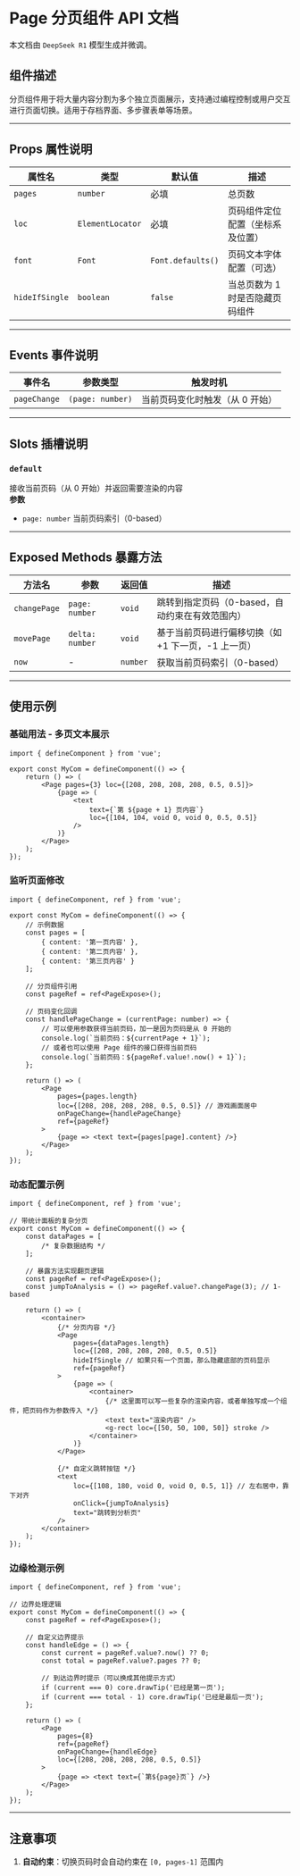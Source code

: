 # Page 分页组件 API 文档

本文档由 `DeepSeek R1` 模型生成并微调。

## 组件描述

分页组件用于将大量内容分割为多个独立页面展示，支持通过编程控制或用户交互进行页面切换。适用于存档界面、多步骤表单等场景。

---

## Props 属性说明

| 属性名         | 类型             | 默认值            | 描述                             |
| -------------- | ---------------- | ----------------- | -------------------------------- |
| `pages`        | `number`         | 必填              | 总页数                           |
| `loc`          | `ElementLocator` | 必填              | 页码组件定位配置（坐标系及位置） |
| `font`         | `Font`           | `Font.defaults()` | 页码文本字体配置（可选）         |
| `hideIfSingle` | `boolean`        | `false`           | 当总页数为 1 时是否隐藏页码组件  |

---

## Events 事件说明

| 事件名       | 参数类型         | 触发时机                        |
| ------------ | ---------------- | ------------------------------- |
| `pageChange` | `(page: number)` | 当前页码变化时触发（从 0 开始） |

---

## Slots 插槽说明

### `default`

接收当前页码（从 0 开始）并返回需要渲染的内容  
**参数**

-   `page: number` 当前页码索引（0-based）

---

## Exposed Methods 暴露方法

| 方法名       | 参数            | 返回值   | 描述                                                |
| ------------ | --------------- | -------- | --------------------------------------------------- |
| `changePage` | `page: number`  | `void`   | 跳转到指定页码（0-based，自动约束在有效范围内）     |
| `movePage`   | `delta: number` | `void`   | 基于当前页码进行偏移切换（如 +1 下一页，-1 上一页） |
| `now`        | -               | `number` | 获取当前页码索引（0-based）                         |

---

## 使用示例

### 基础用法 - 多页文本展示

```tsx
import { defineComponent } from 'vue';

export const MyCom = defineComponent(() => {
    return () => (
        <Page pages={3} loc={[208, 208, 208, 208, 0.5, 0.5]}>
            {page => (
                <text
                    text={`第 ${page + 1} 页内容`}
                    loc={[104, 104, void 0, void 0, 0.5, 0.5]}
                />
            )}
        </Page>
    );
});
```

### 监听页面修改

```tsx
import { defineComponent, ref } from 'vue';

export const MyCom = defineComponent(() => {
    // 示例数据
    const pages = [
        { content: '第一页内容' },
        { content: '第二页内容' },
        { content: '第三页内容' }
    ];

    // 分页组件引用
    const pageRef = ref<PageExpose>();

    // 页码变化回调
    const handlePageChange = (currentPage: number) => {
        // 可以使用参数获得当前页码，加一是因为页码是从 0 开始的
        console.log(`当前页码：${currentPage + 1}`);
        // 或者也可以使用 Page 组件的接口获得当前页码
        console.log(`当前页码：${pageRef.value!.now() + 1}`);
    };

    return () => (
        <Page
            pages={pages.length}
            loc={[208, 208, 208, 208, 0.5, 0.5]} // 游戏画面居中
            onPageChange={handlePageChange}
            ref={pageRef}
        >
            {page => <text text={pages[page].content} />}
        </Page>
    );
});
```

### 动态配置示例

```tsx
import { defineComponent, ref } from 'vue';

// 带统计面板的复杂分页
export const MyCom = defineComponent(() => {
    const dataPages = [
        /* 复杂数据结构 */
    ];

    // 暴露方法实现翻页逻辑
    const pageRef = ref<PageExpose>();
    const jumpToAnalysis = () => pageRef.value?.changePage(3); // 1-based

    return () => (
        <container>
            {/* 分页内容 */}
            <Page
                pages={dataPages.length}
                loc={[208, 208, 208, 208, 0.5, 0.5]}
                hideIfSingle // 如果只有一个页面，那么隐藏底部的页码显示
                ref={pageRef}
            >
                {page => (
                    <container>
                        {/* 这里面可以写一些复杂的渲染内容，或者单独写成一个组件，把页码作为参数传入 */}
                        <text text="渲染内容" />
                        <g-rect loc={[50, 50, 100, 50]} stroke />
                    </container>
                )}
            </Page>

            {/* 自定义跳转按钮 */}
            <text
                loc={[108, 180, void 0, void 0, 0.5, 1]} // 左右居中，靠下对齐
                onClick={jumpToAnalysis}
                text="跳转到分析页"
            />
        </container>
    );
});
```

### 边缘检测示例

```tsx
import { defineComponent, ref } from 'vue';

// 边界处理逻辑
export const MyCom = defineComponent(() => {
    const pageRef = ref<PageExpose>();

    // 自定义边界提示
    const handleEdge = () => {
        const current = pageRef.value?.now() ?? 0;
        const total = pageRef.value?.pages ?? 0;

        // 到达边界时提示（可以换成其他提示方式）
        if (current === 0) core.drawTip('已经是第一页');
        if (current === total - 1) core.drawTip('已经是最后一页');
    };

    return () => (
        <Page
            pages={8}
            ref={pageRef}
            onPageChange={handleEdge}
            loc={[208, 208, 208, 208, 0.5, 0.5]}
        >
            {page => <text text={`第${page}页`} />}
        </Page>
    );
});
```

---

## 注意事项

1. **自动约束**：切换页码时会自动约束在 `[0, pages-1]` 范围内
